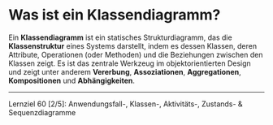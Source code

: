 # Was ist ein Klassendiagramm?

Ein **Klassendiagramm** ist ein statisches Strukturdiagramm, das die **Klassenstruktur** eines Systems darstellt, indem es dessen Klassen, deren Attribute, Operationen (oder Methoden) und die Beziehungen zwischen den Klassen zeigt. Es ist das zentrale Werkzeug im objektorientierten Design und zeigt unter anderem **Vererbung**, **Assoziationen**, **Aggregationen**, **Kompositionen** und **Abhängigkeiten**.

---

Lernziel 60 \[2/5\]: Anwendungsfall-, Klassen-, Aktivitäts-, Zustands- & Sequenzdiagramme
